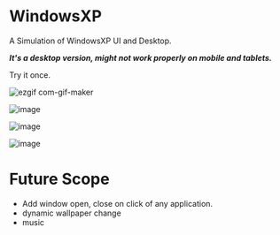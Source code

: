 # WindowsXP
A Simulation of WindowsXP UI and Desktop.

***It's a desktop version, might not work properly on mobile and tablets.***

Try it once. 

![ezgif com-gif-maker](https://user-images.githubusercontent.com/22127564/141642746-0cf42106-5537-4d6f-8f5d-1294756c98d1.gif)

![image](https://user-images.githubusercontent.com/22127564/141634070-92a226d2-cbfb-45be-a42f-677ce97f7719.png)

![image](https://user-images.githubusercontent.com/22127564/141633780-51660ec9-5dc1-4411-9e34-63a392da427d.png)

![image](https://user-images.githubusercontent.com/22127564/141634346-9afbed3e-f443-43ca-ab99-a19cdba5aadd.png)

# Future Scope

- Add window open, close on click of any application.
- dynamic wallpaper change
- music 
